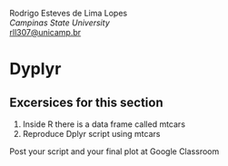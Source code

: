  Rodrigo Esteves de Lima Lopes \
*Campinas State University* \
[rll307@unicamp.br](mailto:rll307@unicamp.br)


# Dyplyr

## Excersices for this section

1. Inside R there is a data frame called mtcars
2. Reproduce Dplyr script using mtcars

Post your script and your final plot at Google Classroom

